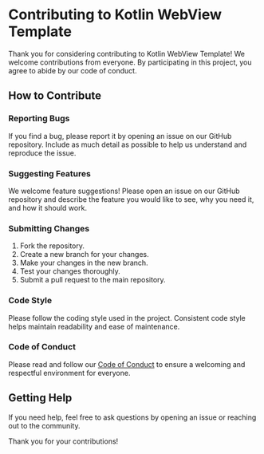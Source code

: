 # Contributing to Kotlin WebView Template

Thank you for considering contributing to Kotlin WebView Template! We welcome contributions from everyone. By participating in this project, you agree to abide by our code of conduct.

## How to Contribute

### Reporting Bugs

If you find a bug, please report it by opening an issue on our GitHub repository. Include as much detail as possible to help us understand and reproduce the issue.

### Suggesting Features

We welcome feature suggestions! Please open an issue on our GitHub repository and describe the feature you would like to see, why you need it, and how it should work.

### Submitting Changes

1. Fork the repository.
2. Create a new branch for your changes.
3. Make your changes in the new branch.
4. Test your changes thoroughly.
5. Submit a pull request to the main repository.

### Code Style

Please follow the coding style used in the project. Consistent code style helps maintain readability and ease of maintenance.

### Code of Conduct

Please read and follow our [Code of Conduct](CODE_OF_CONDUCT.md) to ensure a welcoming and respectful environment for everyone.

## Getting Help

If you need help, feel free to ask questions by opening an issue or reaching out to the community.

Thank you for your contributions!
